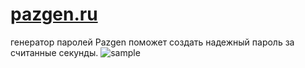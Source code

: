 
# [pazgen.ru](https://pazgen.ru "перейти на сайт")  
генератор паролей Pazgen поможет создать надежный пароль за считанные секунды. 
![sample](https://github.com/zelib0ba/pazgen.ru/assets/5683626/5942dd33-2fac-43ab-9886-dd17698b5da1)

